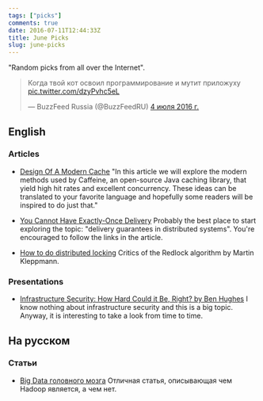 ```yaml
---
tags: ["picks"]
comments: true
date: 2016-07-11T12:44:33Z
title: June Picks
slug: june-picks
---
```


"Random picks from all over the Internet".

<!--more-->

<blockquote class="twitter-tweet" data-lang="ru"><p lang="ru" dir="ltr">Когда твой кот освоил программирование и мутит приложуху <a href="https://t.co/dzyPvhc5eL">pic.twitter.com/dzyPvhc5eL</a></p>&mdash; BuzzFeed Russia (@BuzzFeedRU) <a href="https://twitter.com/BuzzFeedRU/status/749909386890321920">4 июля 2016 г.</a></blockquote>
<script async src="//platform.twitter.com/widgets.js" charset="utf-8"></script>

## English

### Articles

* [Design Of A Modern Cache](http://highscalability.com/blog/2016/1/25/design-of-a-modern-cache.html)
  "In this article we will explore the modern methods used by Caffeine, an open-source Java caching library, that yield high hit rates and excellent concurrency. These ideas can be translated to your favorite language and hopefully some readers will be inspired to do just that."

* [You Cannot Have Exactly-Once Delivery](http://bravenewgeek.com/you-cannot-have-exactly-once-delivery/)
  Probably the best place to start exploring the topic: "delivery guarantees in distributed systems". You're encouraged to follow the links in the article.

* [How to do distributed locking](http://martin.kleppmann.com/2016/02/08/how-to-do-distributed-locking.html)
  Critics of the Redlock algorithm by Martin Kleppmann.

### Presentations

* [Infrastructure Security: How Hard Could it Be, Right? by Ben Hughes](https://speakerdeck.com/barnbarn/infrastructure-security-how-hard-could-it-be-right)
  I know nothing about infrastructure security and this is a big topic. Anyway, it is interesting to take a look from time to time.

## На русском

### Статьи

* [Big Data головного мозга](https://habrahabr.ru/post/303802/)
  Отличная статья, описывающая чем Hadoop является, а чем нет.
